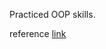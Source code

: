 Practiced OOP skills.


reference [link](https://www.udemy.com/course/python-nesne-tabanli-programlama/)
